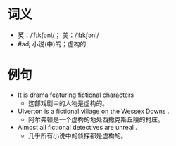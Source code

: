 # 词义
- 英：/ˈfɪkʃənl/； 美：/ˈfɪkʃənl/
- #adj 小说(中)的；虚构的
# 例句
- It is drama featuring fictional characters
	- 这部戏剧中的人物是虚构的。
- Ulverton is a fictional village on the Wessex Downs .
	- 阿尔弗顿是一个虚构的地处西撒克斯丘陵的村庄。
- Almost all fictional detectives are unreal .
	- 几乎所有小说中的侦探都是虚构的。
